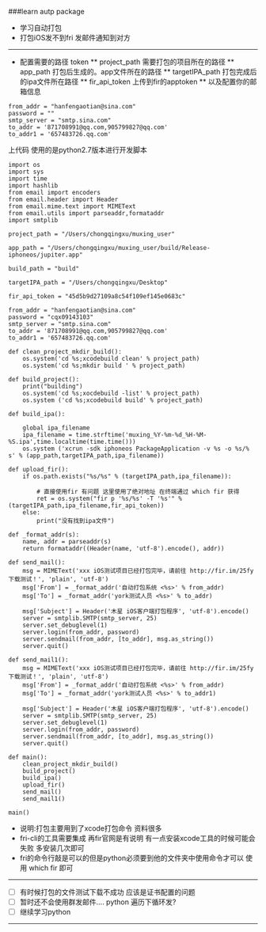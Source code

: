 ###learn autp package
* 学习自动打包 
* 打包iOS发不到fri 发邮件通知到对方

***

* 配置需要的路径 token
** project_path 需要打包的项目所在的路径
** app_path 打包后生成的。app文件所在的路径
** targetIPA_path 打包完成后的ipa文件所在路径
** fir_api_token 上传到fir的apptoken
** 以及配置你的邮箱信息
```
from_addr = "hanfengaotian@sina.com"
password = ""       
smtp_server = "smtp.sina.com"
to_addr = '871708991@qq.com,905799827@qq.com'
to_addr1 = '657483726.qq.com'
```
上代码 
使用的是python2.7版本进行开发脚本
```
import os
import sys
import time 
import hashlib
from email import encoders
from email.header import Header 
from email.mime.text import MIMEText
from email.utils import parseaddr,formataddr
import smtplib
```

```
project_path = "/Users/chongqingxu/muxing_user"

app_path = "/Users/chongqingxu/muxing_user/build/Release-iphoneos/jupiter.app"

build_path = "build"

targetIPA_path = "/Users/chongqingxu/Desktop"

fir_api_token = "45d5b9d27109a8c54f109ef145e0683c"

from_addr = "hanfengaotian@sina.com"
password = "cqx09143103"       
smtp_server = "smtp.sina.com"
to_addr = '871708991@qq.com,905799827@qq.com'
to_addr1 = '657483726.qq.com'
```

```
def clean_project_mkdir_build():
	os.system('cd %s;xcodebuild clean' % project_path)
	os.system('cd %s;mkdir build ' % project_path)

def build_project():
	print("building")
	os.system('cd %s;xocdebuild -list' % project_path)
	os.system ('cd %s;xcodebuild build' % project_path)
    
def build_ipa():
     	
	global ipa_filename
	ipa_filename = time.strftime('muxing_%Y-%m-%d_%H-%M-%S.ipa',time.localtime(time.time()))
	os.system ('xcrun -sdk iphoneos PackageApplication -v %s -o %s/%       s' % (app_path,targetIPA_path,ipa_filename))

def upload_fir():
    if os.path.exists("%s/%s" % (targetIPA_path,ipa_filename)):
        
        # 直接使用fir 有问题 这里使用了绝对地址 在终端通过 which fir 获得
     	ret = os.system("fir p '%s/%s' -T '%s'" % (targetIPA_path,ipa_filename,fir_api_token))
    else:
        print("没有找到ipa文件")

def _format_addr(s):
    name, addr = parseaddr(s)
    return formataddr((Header(name, 'utf-8').encode(), addr))

def send_mail():
    msg = MIMEText('xxx iOS测试项目已经打包完毕，请前往 http://fir.im/25fy 下载测试！', 'plain', 'utf-8')
    msg['From'] = _format_addr('自动打包系统 <%s>' % from_addr)
    msg['To'] = _format_addr('york测试人员 <%s>' % to_addr)
   
    msg['Subject'] = Header('木星 iOS客户端打包程序', 'utf-8').encode()
    server = smtplib.SMTP(smtp_server, 25)
    server.set_debuglevel(1)
    server.login(from_addr, password)
    server.sendmail(from_addr, [to_addr], msg.as_string())
    server.quit()   

def send_mail1():
    msg = MIMEText('xxx iOS测试项目已经打包完毕，请前往 http://fir.im/25fy 下载测试！', 'plain', 'utf-8')
    msg['From'] = _format_addr('自动打包系统 <%s>' % from_addr)
    msg['To'] = _format_addr('york测试人员 <%s>' % to_addr1)
   
    msg['Subject'] = Header('木星 iOS客户端打包程序', 'utf-8').encode()
    server = smtplib.SMTP(smtp_server, 25)
    server.set_debuglevel(1)
    server.login(from_addr, password)
    server.sendmail(from_addr, [to_addr], msg.as_string())
    server.quit()      

def main():
	clean_project_mkdir_build()
	build_project()
	build_ipa()
	upload_fir()
	send_mail()
	send_mail1()

main()
```

* 说明:打包主要用到了xcode打包命令 资料很多 
* fri-cli的工具需要集成 再fir官网是有说明 有一点安装xcode工具的时候可能会失败 多安装几次即可
* fri的命令行敲是可以的但是python必须要到他的文件夹中使用命令才可以 使用 which fir 即可


*** 
- [ ] 有时候打包的文件测试下载不成功 应该是证书配置的问题 
- [ ] 暂时还不会使用群发邮件.... python 遍历下循环发?
- [ ] 继续学习python

*** 

